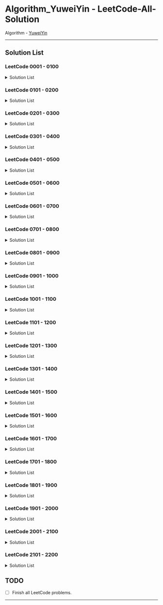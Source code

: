 # Algorithm_YuweiYin - LeetCode-All-Solution

Algorithm - [YuweiYin](https://github.com/YuweiYin)

---

## Solution List

### LeetCode 0001 - 0100

<details>
<summary>Solution List</summary>

- LC-0003-Longest-Substring-Without-Repeating-Characters: [Python3](./Python3/LC-0003-Longest-Substring-Without-Repeating-Characters.py)
- LC-0005-Longest-Palindromic-Substring: [Python3](./Python3/LC-0005-Longest-Palindromic-Substring.py)
- LC-0008-String-to-Integer-atoi: [Python3](./Python3/LC-0008-String-to-Intege-atoi.py)
- LC-0011-Container-With-Most-Water: [Python3](./Python3/LC-0011-Container-With-Most-Water.py)
- LC-0015-3Sum: [Python3](./Python3/LC-0015-3Sum.py)
- LC-0017-Letter-Combinations-of-a-Phone-Number: [Python3](./Python3/LC-0017-Letter-Combinations-of-a-Phone-Number.py)
- LC-0019-Remove-Nth-Node-From-End-of-List: [Python3](./Python3/LC-0019-Remove-Nth-Node-From-End-of-List.py)
- LC-0021-Merge-Two-Sorted-Lists: [Python3](./Python3/LC-0021-Merge-Two-Sorted-Lists.py)
- LC-0022-Generate-Parentheses: [Python3](./Python3/LC-0022-Generate-Parentheses.py)
- LC-0033-Search-in-Rotated-Sorted-Array: [Python3](./Python3/LC-0033-Search-in-Rotated-Sorted-Array.py)
- LC-0034-Find-First-and-Last-Position-of-Element-in-Sorted-Array: [Python3](./Python3/LC-0034-Find-First-and-Last-Position-of-Element-in-Sorted-Array.py)
- LC-0035-Search-Insert-Position: [Python3](./Python3/LC-0035-Search-Insert-Position.py)
- LC-0039-Combination-Sum: [Python3](./Python3/LC-0039-Combination-Sum.py)
- LC-0040-Combination-Sum-II: [Python3](./Python3/LC-0040-Combination-Sum-II.py)
- LC-0045-Jump-Game-II: [Python3](./Python3/LC-0045-Jump-Game-II.py)
- LC-0046-Permutations: [Python3](./Python3/LC-0046-Permutations.py)
- LC-0047-Permutations-II: [Python3](./Python3/LC-0047-Permutations-II.py)
- LC-0055-Jump-Game: [Python3](./Python3/LC-0055-Jump-Game.py)
- LC-0062-Unique-Paths: [Python3](./Python3/LC-0062-Unique-Paths.py)
- LC-0067-Add-Binary: [Python3](./Python3/LC-0067-Add-Binary.py)
- LC-0070-Climbing-Stairs: [Python3](./Python3/LC-0070-Climbing-Stairs.py)
- LC-0071-Simplify-Path: [Python3](./Python3/LC-0071-Simplify-Path.py)
- LC-0074-Search-a-2D-Matrix: [Python3](./Python3/LC-0074-Search-a-2D-Matrix.py)
- LC-0077-Combinations: [Python3](./Python3/LC-0077-Combinations.py)
- LC-0078-Subsets: [Python3](./Python3/LC-0078-Subsets.py)
- LC-0079-Word-Search: [Python3](./Python3/LC-0079-Word-Search.py)
- LC-0082-Remove-Duplicates-from-Sorted-List-II: [Python3](./Python3/LC-0082-Remove-Duplicates-from-Sorted-List-II.py)
- LC-0089-Gray-Code: [Python3](./Python3/LC-0089-Gray-Code.py)
- LC-0090-Subsets-II: [Python3](./Python3/LC-0090-Subsets-II.py)

</details>

### LeetCode 0101 - 0200

<details>
<summary>Solution List</summary>

- LC-0116-Populating-Next-Right-Pointers-in-Each-Node: [Python3](./Python3/LC-0116-Populating-Next-Right-Pointers-in-Each-Node.py)
- LC-0117-Populating-Next-Right-Pointers-in-Each-Node-II: [Python3](./Python3/LC-0117-Populating-Next-Right-Pointers-in-Each-Node-II.py)
- LC-0120-Triangle: [Python3](./Python3/LC-0120-Triangle.py)
- LC-0130-Surrounded-Regions: [Python3](./Python3/LC-0130-Surrounded-Regions.py)
- LC-0131-Palindrome-Partitioning: [Python3](./Python3/LC-0131-Palindrome-Partitioning.py)
- LC-0134-Gas-Station: [Python3](./Python3/LC-0134-Gas-Station.py)
- LC-0136-Single-Number: [Python3](./Python3/LC-0136-Single-Number.py)
- LC-0142-Linked-List-Cycle-II: [Python3](./Python3/LC-0142-Linked-List-Cycle-II.py)
- LC-0153-Find-Minimum-in-Rotated-Sorted-Array: [Python3](./Python3/LC-0153-Find-Minimum-in-Rotated-Sorted-Array.py)
- LC-0162-Find-Peak-Element: [Python3](./Python3/LC-0162-Find-Peak-Element.py)
- LC-0167-Two-Sum-II-Input-Array-Is-Sorted: [Python3](./Python3/LC-0167-Two-Sum-II-Input-Array-Is-Sorted.py)
- LC-0189-Rotate-Array: [Python3](./Python3/LC-0189-Rotate-Array.py)
- LC-0190-Reverse-Bits: [Python3](./Python3/LC-0190-Reverse-Bits.py)
- LC-0191-Number-of-1-Bits: [Python3](./Python3/LC-0191-Number-of-1-Bits.py)
- LC-0198-House-Robber: [Python3](./Python3/LC-0198-House-Robber.py)
- LC-0200-Number-of-Islands: [Python3](./Python3/LC-0200-Number-of-Islands.py)

</details>

### LeetCode 0201 - 0300

<details>
<summary>Solution List</summary>

- LC-0206-Reverse-Linked-List: [Python3](./Python3/LC-0206-Reverse-Linked-List.py)
- LC-0209-Minimum-Size-Subarray-Sum: [Python3](./Python3/LC-0209-Minimum-Size-Subarray-Sum.py)
- LC-0213-House-Robber-II: [Python3](./Python3/LC-0213-House-Robber-II.py)
- LC-0219-Contains-Duplicate-II: [Python3](./Python3/LC-0219-Contains-Duplicate-II.py)
- LC-0231-Power-of-Two: [Python3](./Python3/LC-0231-Power-of-Two.py)
- LC-0278-First-Bad-Version: [Python3](./Python3/LC-0278-First-Bad-Version.py)
- LC-0283-Move-Zeroes: [Python3](./Python3/LC-0283-Move-Zeroes.py)
- LC-0290-Word-Pattern: [Python3](./Python3/LC-0290-Word-Pattern.py)

</details>

### LeetCode 0301 - 0400

<details>
<summary>Solution List</summary>

- LC-0306-Additive-Number: [Python3](./Python3/LC-0306-Additive-Number.py)
- LC-0312-Burst-Balloons: [Python3](./Python3/LC-0312-Burst-Balloons.py)
- LC-0334-Increasing-Triplet-Subsequence: [Python3](./Python3/LC-0334-Increasing-Triplet-Subsequence.py)
- LC-0344-Reverse-String: [Python3](./Python3/LC-0344-Reverse-String.py)
- LC-0373-Find-K-Pairs-with-Smallest-Sums: [Python3](./Python3/LC-0373-Find-K-Pairs-with-Smallest-Sums.py)
- LC-0382-Linked-List-Random-Node: [Python3](./Python3/LC-0382-Linked-List-Random-Node.py)
- LC-0390-Elimination-Game: [Python3](./Python3/LC-0390-Elimination-Game.py)

</details>

### LeetCode 0401 - 0500

<details>
<summary>Solution List</summary>

- LC-0413-Arithmetic-Slices: [Python3](./Python3/LC-0413-Arithmetic-Slices.py)
- LC-0421-Maximum-XOR-of-Two-Numbers-in-an-Array: [Python3](./Python3/LC-0421-Maximum-XOR-of-Two-Numbers-in-an-Array.py)
- LC-0438-Find-All-Anagrams-in-a-String: [Python3](./Python3/LC-0438-Find-All-Anagrams-in-a-String.py)
- LC-0452-Minimum-Number-of-Arrows-to-Burst-Balloons: [Python3](./Python3/LC-0452-Minimum-Number-of-Arrows-to-Burst-Balloons.py)

</details>

### LeetCode 0501 - 0600

<details>
<summary>Solution List</summary>

- LC-0520-Detect-Capital: [Python3](./Python3/LC-0520-Detect-Capital.py)
- LC-0539-Minimum-Time-Difference: [Python3](./Python3/LC-0539-Minimum-Time-Difference.py)
- LC-0542-01-Matrix: [Python3](./Python3/LC-0542-01-Matrix.py)
- LC-0547-Number-of-Provinces: [Python3](./Python3/LC-0547-Number-of-Provinces.py)
- LC-0557-Reverse-Words-in-a-String-III: [Python3](./Python3/LC-0557-Reverse-Words-in-a-String-III.py)
- LC-0567-Permutation-in-String: [Python3](./Python3/LC-0567-Permutation-in-String.py)
- LC-0572-Subtree-of-Another-Tree: [Python3](./Python3/LC-0572-Subtree-of-Another-Tree.py)

</details>

### LeetCode 0601 - 0700

<details>
<summary>Solution List</summary>

- LC-0605-Can-Place-Flowers: [Python3](./Python3/LC-0605-Can-Place-Flowers.py)
- LC-0617-Merge-Two-Binary-Trees: [Python3](./Python3/LC-0617-Merge-Two-Binary-Trees.py)
- LC-0695-Max-Area-of-Island: [Python3](./Python3/LC-0695-Max-Area-of-Island.py)

</details>

### LeetCode 0701 - 0800

<details>
<summary>Solution List</summary>

- LC-0701-Insert-into-a-Binary-Search-Tree: [Python3](./Python3/LC-0701-Insert-into-a-Binary-Search-Tree.py)
- LC-0704-Binary-Search: [Python3](./Python3/LC-0704-Binary-Search.py)
- LC-0713-Subarray-Product-Less-Than-K: [Python3](./Python3/LC-0713-Subarray-Product-Less-Than-K.py)
- LC-0733-Flood-Fill: [Python3](./Python3/LC-0733-Flood-Fill.py)
- LC-0747-Largest-Number-At-Least-Twice-of-Others: [Python3](./Python3/LC-0747-Largest-Number-At-Least-Twice-of-Others.py)
- LC-0784-Letter-Case-Permutation: [Python3](./Python3/LC-0784-Letter-Case-Permutation.py)
- LC-0797-All-Paths-From-Source-to-Target: [Python3](./Python3/LC-0797-All-Paths-From-Source-to-Target.py)

</details>

### LeetCode 0801 - 0900

<details>
<summary>Solution List</summary>

- LC-0844-Backspace-String-Compare: [Python3](./Python3/LC-0844-Backspace-String-Compare.py)
- LC-0849-Maximize-Distance-to-Closest-Person: [Python3](./Python3/LC-0849-Maximize-Distance-to-Closest-Person.py)
- LC-0875-Koko-Eating-Bananas: [Python3](./Python3/LC-0875-Koko-Eating-Bananas.py)
- LC-0876-Middle-of-the-Linked-List: [Python3](./Python3/LC-0876-Middle-of-the-Linked-List.py)

</details>

### LeetCode 0901 - 1000

<details>
<summary>Solution List</summary>

- LC-0913-Cat-and-Mouse: [Python3](./Python3/LC-0913-Cat-and-Mouse.py)
- LC-0941-Valid-Mountain-Array: [Python3](./Python3/LC-0941-Valid-Mountain-Array.py)
- LC-0977-Squares-of-a-Sorted-Array: [Python3](./Python3/LC-0977-Squares-of-a-Sorted-Array.py)
- LC-0986-Interval-List-Intersections: [Python3](./Python3/LC-0986-Interval-List-Intersections.py)
- LC-0994-Rotting-Oranges: [Python3](./Python3/LC-0994-Rotting-Oranges.py)
- LC-0997-Find-the-Town-Judge: [Python3](./Python3/LC-0997-Find-the-Town-Judge.py)

</details>

### LeetCode 1001 - 1100

<details>
<summary>Solution List</summary>

- LC-1009-Complement-of-Base-10-Integer: [Python3](./Python3/LC-1009-Complement-of-Base-10-Integer.py)
- LC-1010-Pairs-of-Songs-With-Total-Durations-Divisible-by-60: [Python3](./Python3/LC-1010-Pairs-of-Songs-With-Total-Durations-Divisible-by-60.py)
- LC-1022-Sum-of-Root-To-Leaf-Binary-Numbers: [Python3](./Python3/LC-1022-Sum-of-Root-To-Leaf-Binary-Numbers.py)
- LC-1036-Escape-a-Large-Maze: [Python3](./Python3/LC-1036-Escape-a-Large-Maze.py)
- LC-1041-Robot-Bounded-In-Circle: [Python3](./Python3/LC-1041-Robot-Bounded-In-Circle.py)
- LC-1091-Shortest-Path-in-Binary-Matrix: [Python3](./Python3/LC-1091-Shortest-Path-in-Binary-Matrix.py)
- LC-1094-Car-Pooling: [Python3](./Python3/LC-1094-Car-Pooling.py)

</details>

### LeetCode 1101 - 1200

<details>
<summary>Solution List</summary>

- LC-1185-Day-of-the-Week: [Python3](./Python3/LC-1185-Day-of-the-Week.py)

</details>

### LeetCode 1201 - 1300

<details>
<summary>Solution List</summary>

- LC-1220-Count-Vowels-Permutation: [Python3](./Python3/LC-1220-Count-Vowels-Permutation.py)
- LC-1291-Sequential-Digits: [Python3](./Python3/LC-1291-Sequential-Digits.py)

</details>

### LeetCode 1301 - 1400

<details>
<summary>Solution List</summary>

- LC-1305-All-Elements-in-Two-Binary-Search-Trees: [Python3](./Python3/LC-1305-All-Elements-in-Two-Binary-Search-Trees.py)
- LC-1332-Remove-Palindromic-Subsequences: [Python3](./Python3/LC-1332-Remove-Palindromic-Subsequences.py)
- LC-1345-Jump-Game-IV: [Python3](./Python3/LC-1345-Jump-Game-IV.py)

</details>

### LeetCode 1401 - 1500

<details>
<summary>Solution List</summary>

- LC-1463-Cherry-Pickup-II: [Python3](./Python3/LC-1463-Cherry-Pickup-II.py)

</details>

### LeetCode 1501 - 1600

<details>
<summary>Solution List</summary>

- LC-1510-Stone-Game-IV: [Python3](./Python3/LC-1510-Stone-Game-IV.py)
- LC-1576-Replace-All-?'s-to-Avoid-Consecutive-Repeating-Characters: [Python3](./Python3/LC-1576-Replace-All-s-to-Avoid-Consecutive-Repeating-Characters.py)

</details>

### LeetCode 1601 - 1700

<details>
<summary>Solution List</summary>

- LC-1614-Maximum-Nesting-Depth-of-the-Parentheses: [Python3](./Python3/LC-1614-Maximum-Nesting-Depth-of-the-Parentheses.py)
- LC-1629-Slowest-Key: [Python3](./Python3/LC-1629-Slowest-Key.py)
- LC-1688-Count-of-Matches-in-Tournament: [Python3](./Python3/LC-1688-Count-of-Matches-in-Tournament.py)

</details>

### LeetCode 1701 - 1800

<details>
<summary>Solution List</summary>

- LC-1716-Calculate-Money-in-Leetcode-Bank: [Python3](./Python3/LC-1716-Calculate-Money-in-Leetcode-Bank.py)

</details>

### LeetCode 1801 - 1900

<details>
<summary>Solution List</summary>

- 

</details>

### LeetCode 1901 - 2000

<details>
<summary>Solution List</summary>

- 

</details>

### LeetCode 2001 - 2100

<details>
<summary>Solution List</summary>

- LC-2013-Detect-Squares: [Python3](./Python3/LC-2013-Detect-Squares.py)
- LC-2022-Convert-1D-Array-Into-2D-Array: [Python3](./Python3/LC-2022-Convert-1D-Array-Into-2D-Array.py)
- LC-2029-Stone-Game-IX: [Python3](./Python3/LC-2029-Stone-Game-IX.py)
- LC-2034-Stock-Price-Fluctuation: [Python3](./Python3/LC-2034-Stock-Price-Fluctuation.py)
- LC-2045-Second-Minimum-Time-to-Reach-Destination: [Python3](./Python3/LC-2045-Second-Minimum-Time-to-Reach-Destination.py)
- LC-2047-Number-of-Valid-Words-in-a-Sentence: [Python3](./Python3/LC-2047-Number-of-Valid-Words-in-a-Sentence.py)

</details>

### LeetCode 2101 - 2200

<details>
<summary>Solution List</summary>

- 

</details>

## TODO

- [ ] Finish all LeetCode problems.

---
